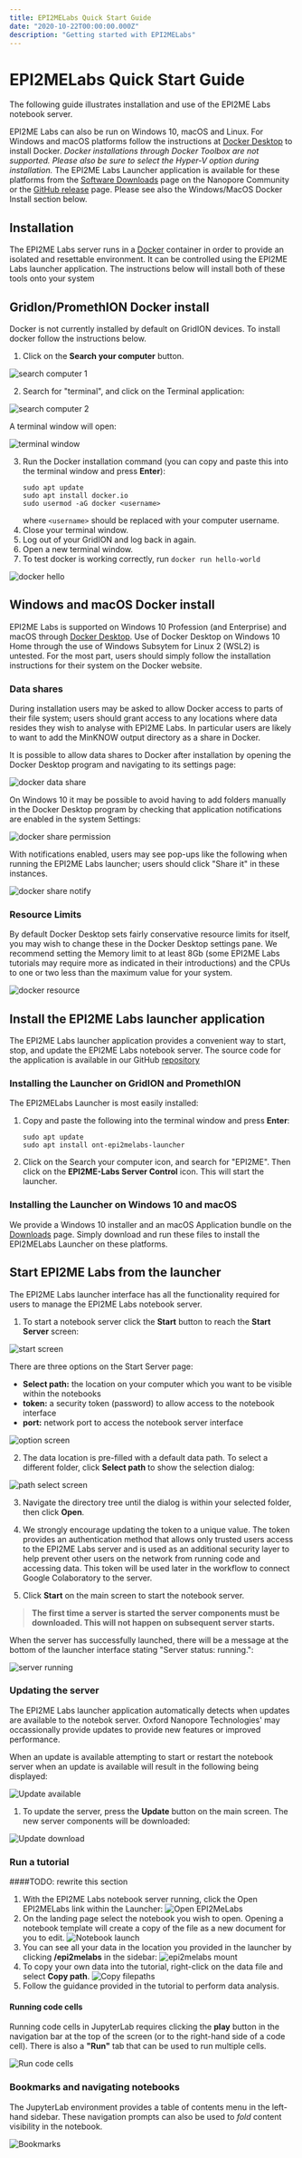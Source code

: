 ```yaml
---
title: EPI2MELabs Quick Start Guide
date: "2020-10-22T00:00:00.000Z"
description: "Getting started with EPI2MELabs"
---
```


# EPI2MELabs Quick Start Guide

The following guide illustrates installation and use of the EPI2ME Labs
notebook server. 

EPI2ME Labs can also be run on Windows 10, macOS and Linux. For Windows and
macOS platforms follow the instructions at [Docker
Desktop](https://docs.docker.com/desktop/) to install Docker. *Docker
installations through Docker Toolbox are not supported. Please also be sure to
select the Hyper-V option during installation.* The EPI2ME Labs Launcher
application is available for these platforms from the [Software
Downloads](https://community.nanoporetech.com/downloads) page on the Nanopore
Community or the [GitHub
release](https://github.com/epi2me-labs/labslauncher/releases/latest) page.
Please see also the Windows/MacOS Docker Install section below.

## Installation

The EPI2ME Labs server runs in a
[Docker](https://www.docker.com/resources/what-container) container in order to
provide an isolated and resettable environment. It can be controlled using the
EPI2ME Labs launcher application. The instructions below will install both of
these tools onto your system


## GridIon/PromethION Docker install

Docker is not currently installed by default on GridION devices. To install
docker follow the instructions below.

1. Click on the **Search your computer** button.

![search computer 1](./1.png "Search for terminal")

2. Search for "terminal", and click on the Terminal application:

![search computer 2](./2.png "Search for terminal")

A terminal window will open:

![terminal window](./3.png "Terminal window")

3. Run the Docker installation command (you can copy and paste this into the
   terminal window and press **Enter**):
   ```
   sudo apt update
   sudo apt install docker.io
   sudo usermod -aG docker <username>
   ```
   where `<username>` should be replaced with your computer username.
4. Close your terminal window.
5. Log out of your GridION and log back in again.
6. Open a new terminal window.
7. To test docker is working correctly, run ``` docker run hello-world ```

![docker hello](./4.png "Docker hello world")

## Windows and macOS Docker install

EPI2ME Labs is supported on Windows 10 Profession (and Enterprise) and macOS
through [Docker Desktop](https://docs.docker.com/desktop/). Use of Docker
Desktop on Windows 10 Home through the use of Windows Subsytem for Linux 2
(WSL2) is untested. For the most part, users should simply follow the
installation instructions for their system on the Docker website.


### Data shares

During installation users may be asked to allow Docker access to parts of their
file system; users should grant access to any locations where data resides they
wish to analyse with EPI2ME Labs. In particular users are likely to want to add
the MinKNOW output directory as a share in Docker.

It is possible to allow data shares to Docker after installation by opening the
Docker Desktop program and navigating to its settings page:

![docker data share](./5.png "Docker data share")

On Windows 10 it may be possible to avoid having to add folders manually in the
Docker Desktop program by checking that application notifications are enabled
in the system Settings:

![docker share permission](./6.png "Docker windows share permission")

With notifications enabled, users may see pop-ups like the following when
running the EPI2ME Labs launcher; users should click "Share it" in these
instances.

![docker share notify](./7.png "Docker windows share notification")

### Resource Limits

By default Docker Desktop sets fairly conservative resource limits for itself,
you may wish to change these in the Docker Desktop settings pane. We recommend
setting the Memory limit to at least 8Gb (some EPI2ME Labs tutorials may
require more as indicated in their introductions) and the CPUs to one or two
less than the maximum value for your system.

![docker resource](./8.png "Docker resources")

## Install the EPI2ME Labs launcher application

The EPI2ME Labs launcher application provides a convenient way to start, stop,
and update the EPI2ME Labs notebook server. The source code for the application
is available in our GitHub
[repository](https://github.com/epi2me-labs/labslauncher)

### Installing the Launcher on GridION and PromethION

The EPI2MELabs Launcher is most easily installed:

1. Copy and paste the following into the terminal window and press **Enter**:
   ```
   sudo apt update
   sudo apt install ont-epi2melabs-launcher
   ```
2. Click on the Search your computer icon, and search for "EPI2ME". Then click
   on the **EPI2ME-Labs Server Control** icon. This will start the launcher.


### Installing the Launcher on Windows 10 and macOS

We provide a Windows 10 installer and an macOS Application bundle on the
[Downloads](/downloads) page. Simply download and run these files to install
the EPI2MELabs Launcher on these platforms.


## Start EPI2ME Labs from the launcher

The EPI2ME Labs launcher interface has all the functionality required for users
to manage the EPI2ME Labs notebook server.

1. To start a notebook server click the **Start** button to reach the **Start
   Server** screen:

![start screen](./startscreen.png "Launcher home screen")

There are three options on the Start Server page:
- **Select path:** the location on your computer which you want to be visible
  within the notebooks
- **token:** a security token (password) to allow access to the notebook
  interface
- **port:** network port to access the notebook server interface

![option screen](./optionscreen.png "Launcher option screen")

2. The data location is pre-filled with a default data path. To select a
different folder, click **Select path** to show the selection dialog:

![path select screen](./filebrowser.png "Launcher filebrowser")

3. Navigate the directory tree until the dialog is within your selected folder,
then click **Open**.

4. We strongly encourage updating the token to a unique value. The token
provides an authentication method that allows only trusted users access to the
EPI2ME Labs server and is used as an additional security layer to help prevent
other users on the network from running code and accessing data. This token
will be used later in the workflow to connect Google Colaboratory to the
server.

5. Click **Start** on the main screen to start the notebook server.

> **The first time a server is started the server components must be
> downloaded. This will not happen on subsequent server starts.**


When the server has successfully launched, there will be a message at the
bottom of the launcher interface stating "Server status: running.":

![server running](./serverrunning.png "Server started")

### Updating the server

The EPI2ME Labs launcher application automatically detects when updates are
available to the notebok server. Oxford Nanopore Technologies' may
occassionally provide updates to provide new features or improved performance.

When an update is available attempting to start or restart the notebook server
when an update is available will result in the following being displayed:

![Update available](./updateavailable.png "Server update available")

1. To update the server, press the **Update** button on the main screen. The
new server components will be downloaded:

![Update download](./downloadupdate.png "Server updating")

### Run a tutorial

####TODO: rewrite this section

1. With the EPI2ME Labs notebook server running, click the Open EPI2MELabs link
within the Launcher:
   ![Open EPI2MeLabs](./serverrunning.png "Open EPI2MeLabs")
2. On the landing page select the notebook you wish to open. Opening a notebook
template will create a copy of the file as a new document for you to edit.
   ![Notebook launch](./notebooksplash.png "Launch a notebook")
3. You can see all your data in the location you provided in the launcher by 
clicking **/epi2melabs** in the sidebar:
   ![epi2melabs mount](./epi2melabsmount.png "Data access from epi2melabs folder")
4. To copy your own data into the tutorial, right-click on the data file and
select **Copy path**.
![Copy filepaths](./copypath.png "Copying filepaths")
5. Follow the guidance provided in the tutorial to perform data analysis.

#### Running code cells

Running code cells in JupyterLab requires clicking the **play** button in the
navigation bar at the top of the screen (or to the right-hand side of a code cell).
There is also a **"Run"** tab that can be used to run multiple cells.

![Run code cells](./runcodecell.png "Running code cells")

### Bookmarks and navigating notebooks

The JupyterLab environment provides a table of contents menu in the left-hand
sidebar. These navigation prompts can also be used to *fold* content visibility
in the notebook.

![Bookmarks](./bookmarks.png "Notebook Bookmarks")



